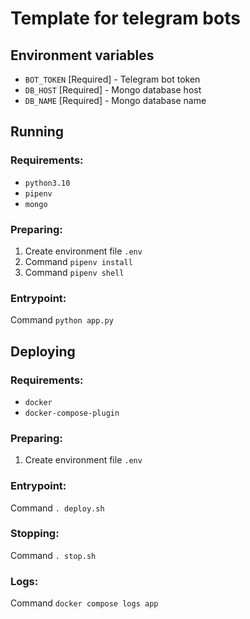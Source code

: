 # Template for telegram bots

## Environment variables

- `BOT_TOKEN` [Required] - Telegram bot token
- `DB_HOST` [Required] - Mongo database host
- `DB_NAME` [Required] - Mongo database name

## Running

### Requirements:

- `python3.10`
- `pipenv`
- `mongo`

### Preparing:

1) Create environment file `.env`
2) Command `pipenv install`
3) Command `pipenv shell`

### Entrypoint:

Command `python app.py`

## Deploying

### Requirements:

- `docker`
- `docker-compose-plugin`

### Preparing:

1) Create environment file `.env`

### Entrypoint:

Command `. deploy.sh`

### Stopping:

Command `. stop.sh`

### Logs:

Command `docker compose logs app`
